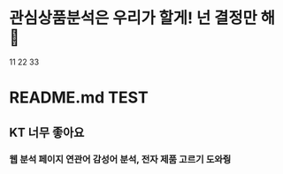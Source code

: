 # 관심상품분석은 우리가 할게! 넌 결정만 해 :speak_no_evil:

11
22
33

























# README.md TEST 
## KT 너무 좋아요 
### 웹 분석 페이지 연관어 감성어 분석, 전자 제품 고르기 도와줭